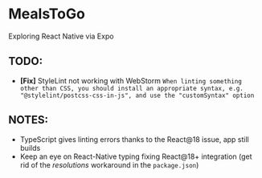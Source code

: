 # MealsToGo

Exploring React Native via Expo

## **TODO:**

- **[Fix]** StyleLint not working with WebStorm `When linting something other than CSS, you should install an appropriate syntax, e.g. "@stylelint/postcss-css-in-js", and use the "customSyntax" option`

## **NOTES:**

- TypeScript gives linting errors thanks to the React@18 issue, app still builds
- Keep an eye on React-Native typing fixing React@18+ integration
  (get rid of the *resolutions* workaround in the `package.json`)
